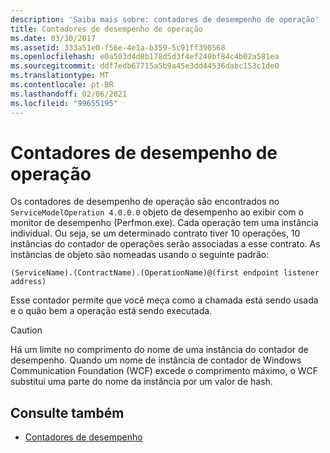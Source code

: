 ```yaml
---
description: 'Saiba mais sobre: contadores de desempenho de operação'
title: Contadores de desempenho de operação
ms.date: 03/30/2017
ms.assetid: 333a51e0-f56e-4e1a-b359-5c91ff390568
ms.openlocfilehash: e0a503d4d8b178d5d3f4ef240bf84c4b02a581ea
ms.sourcegitcommit: ddf7edb67715a5b9a45e3dd44536dabc153c1de0
ms.translationtype: MT
ms.contentlocale: pt-BR
ms.lasthandoff: 02/06/2021
ms.locfileid: "99655195"
---
```

# <a name="operation-performance-counters"></a>Contadores de desempenho de operação

Os contadores de desempenho de operação são encontrados no `ServiceModelOperation 4.0.0.0` objeto de desempenho ao exibir com o monitor de desempenho (Perfmon.exe). Cada operação tem uma instância individual. Ou seja, se um determinado contrato tiver 10 operações, 10 instâncias do contador de operações serão associadas a esse contrato. As instâncias de objeto são nomeadas usando o seguinte padrão:  
  
`(ServiceName).(ContractName).(OperationName)@(first endpoint listener address)`
  
 Esse contador permite que você meça como a chamada está sendo usada e o quão bem a operação está sendo executada.  
  
> [!CAUTION]
> Há um limite no comprimento do nome de uma instância do contador de desempenho. Quando um nome de instância de contador de Windows Communication Foundation (WCF) excede o comprimento máximo, o WCF substitui uma parte do nome da instância por um valor de hash.  
  
## <a name="see-also"></a>Consulte também

- [Contadores de desempenho](index.md)

